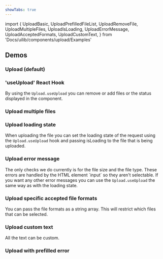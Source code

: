 ```yaml
---
showTabs: true
---
```


import {
UploadBasic,
UploadPrefilledFileList,
UploadRemoveFile,
UploadMultipleFiles,
UploadIsLoading,
UploadErrorMessage,
UploadAcceptedFormats,
UploadCustomText,
} from 'Docs/uilib/components/upload/Examples'

## Demos

### Upload (default)

<UploadBasic />

### 'useUpload' React Hook

By using the `Upload.useUpload` you can remove or add files or the status displayed in the component.

<UploadRemoveFile />

### Upload multiple files

<UploadMultipleFiles />

### Upload loading state

When uploading the file you can set the loading state of the request using the `Upload.useUpload` hook and passing isLoading to the file that is being uploaded.

<UploadIsLoading />

### Upload error message

The only checks we do currently is for the file size and the file type. These errors are handled by the HTML element ´input´ so they aren't selectable. If you want any other error messages you can use the `Upload.useUpload` the same way as with the loading state.

<UploadErrorMessage />

### Upload specific accepted file formats

You can pass the file formats as a string array. This will restrict which files that can be selected.

<UploadAcceptedFormats />

### Upload custom text

All the text can be custom.

<UploadCustomText />

### Upload with prefilled error

<UploadPrefilledFileList />
